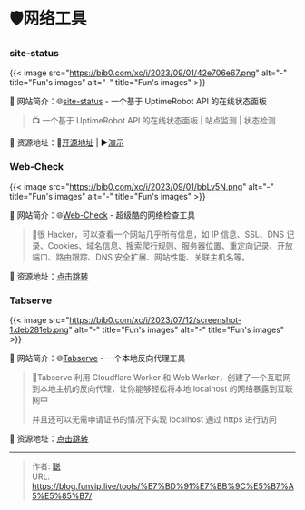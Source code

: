# 🛡️网络工具


### site-status

{{< image src="https://bib0.com/xc/i/2023/09/01/42e706e67.png" alt="-"  title="Fun's images" alt="-"  title="Fun's images" >}}    

📁 网站简介：🌐[site-status](https://github.com/imsyy/site-status) - 一个基于 UptimeRobot API 的在线状态面板

>📺 一个基于 UptimeRobot API 的在线状态面板 | 站点监测 | 状态检测 

🔗 资源地址：🧩[开源地址](https://github.com/imsyy/site-status) | ▶️[演示](https://status.imsyy.top/)

### Web-Check

{{< image src="https://bib0.com/xc/i/2023/09/01/bbLv5N.png" alt="-"  title="Fun's images" alt="-"  title="Fun's images" >}}    

📁 网站简介：🌐[Web-Check](https://web-check.xyz/) - 超级酷的网络检查工具

>📄很 Hacker，可以查看一个网站几乎所有信息，如 IP 信息、SSL、DNS 记录、Cookies、域名信息、搜索爬行规则、服务器位置、重定向记录、开放端口、路由跟踪、DNS 安全扩展、网站性能、关联主机名等。
>

🔗 资源地址：[点击跳转](https://web-check.xyz/)

### Tabserve

{{< image src="https://bib0.com/xc/i/2023/07/12/screenshot-1.deb281eb.png" alt="-"  title="Fun's images" alt="-"  title="Fun's images" >}}    

📁 网站简介：🌐[Tabserve](https://tabserve.dev/) - 一个本地反向代理工具

>📄Tabserve 利用 Cloudflare Worker 和 Web Worker，创建了一个互联网到本地主机的反向代理，让你能够轻松将本地 localhost 的网络暴露到互联网中
>
>并且还可以无需申请证书的情况下实现 localhost 通过 https 进行访问

🔗 资源地址：[点击跳转](https://tabserve.dev/)



---

> 作者: [聪](/about)  
> URL: https://blog.funvip.live/tools/%E7%BD%91%E7%BB%9C%E5%B7%A5%E5%85%B7/  

